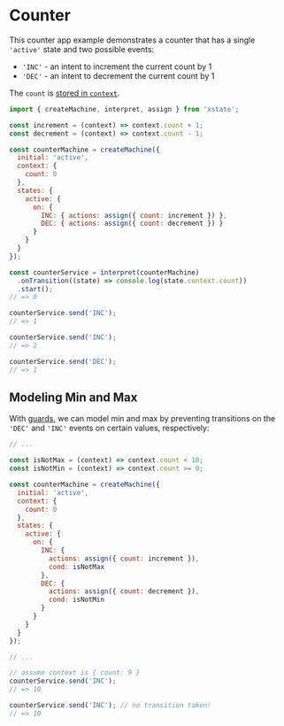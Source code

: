 # Counter

This counter app example demonstrates a counter that has a single `'active'` state and two possible events:

- `'INC'` - an intent to increment the current count by 1
- `'DEC'` - an intent to decrement the current count by 1

The `count` is [stored in `context`](../guides/context.md).

```js
import { createMachine, interpret, assign } from 'xstate';

const increment = (context) => context.count + 1;
const decrement = (context) => context.count - 1;

const counterMachine = createMachine({
  initial: 'active',
  context: {
    count: 0
  },
  states: {
    active: {
      on: {
        INC: { actions: assign({ count: increment }) },
        DEC: { actions: assign({ count: decrement }) }
      }
    }
  }
});

const counterService = interpret(counterMachine)
  .onTransition((state) => console.log(state.context.count))
  .start();
// => 0

counterService.send('INC');
// => 1

counterService.send('INC');
// => 2

counterService.send('DEC');
// => 1
```

## Modeling Min and Max

With [guards](../guides/guards.md), we can model min and max by preventing transitions on the `'DEC'` and `'INC'` events on certain values, respectively:

```js
// ...

const isNotMax = (context) => context.count < 10;
const isNotMin = (context) => context.count >= 0;

const counterMachine = createMachine({
  initial: 'active',
  context: {
    count: 0
  },
  states: {
    active: {
      on: {
        INC: {
          actions: assign({ count: increment }),
          cond: isNotMax
        },
        DEC: {
          actions: assign({ count: decrement }),
          cond: isNotMin
        }
      }
    }
  }
});

// ...

// assume context is { count: 9 }
counterService.send('INC');
// => 10

counterService.send('INC'); // no transition taken!
// => 10
```
